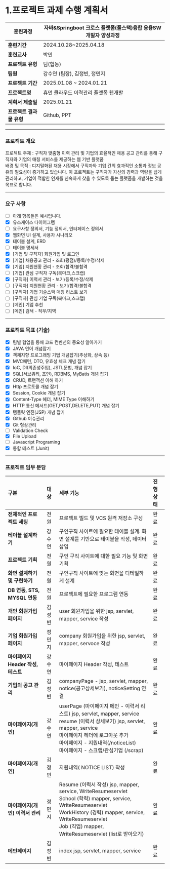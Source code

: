 # 1.프로젝트 과제 수행 계획서

| **훈련과정** | 자바&Springboot 크로스 플랫폼(풀스택)융합 응용SW개발자 양성과정 |
| --- | --- |
| **훈련기간** | 2024.10.28~2025.04.18 |
| **훈련교사** | 박민 |
| **프로젝트 유형** | 팀(협동) |
| **팀원** | 강수연 (팀장), 김정빈, 정민지|
| **프로젝트 기간** | 2025.01.08 ~ 2024.01.21 |
| **프로젝트명** | 휴먼 클라우드 이력관리 플랫폼 웹개발 |
| **계획서 제출일** | 2025.01.21 |
| **프로젝트 결과물 유형** | Github, PPT |

---

###  프로젝트 개요
프로젝트 주제 : 구직자 맞춤형 이력 관리 및 기업의 효율적인 채용 공고 관리를 통해 구직자와 기업의 매칭 서비스를 제공하는 웹 기반 플랫폼 <br>
배경 및 목적 : 디지털화된 채용 시장에서 구직자와 기업 간의 효과적인 소통과 정보 공유의 필요성이 증가하고 있습니다. 이 프로젝트는 구직자가 자신의 경력과 역량을 쉽게 관리하고, 기업이 적합한 인재를 신속하게 찾을 수 있도록 돕는 플랫폼을 개발하는 것을 목표로 합니다.

---

### 요구 사항

- [ ]  아래 항목들은 예시입니다.
- [x]  유스케이스 다이어그램
- [ ]  요구사항 정의서, 기능 정의서, 인터페이스 정의서
- [x]  웹화면 UI 설계, 사용자 시나리오
- [x]  테이블 설계, ERD
- [ ]  테이블 명세서
- [x]  [기업 및 구직자] 회원가입 및 로그인
- [x]  [기업] 채용공고 관리 - 조회(평점)/등록/수정/삭제
- [x]  [기업] 지원현황 관리 - 조회/합격/불합격
- [ ]  [기업] 관심 구직자 구독(북마크,스크랩)
- [x]  [구직자] 이력서 관리 - 보기/등록/수정/삭제
- [ ]  [구직자] 지원현황 관리 - 보기/합격/불합격
- [ ]  [구직자] 기업 기술스택 매칭 리스트 보기
- [ ]  [구직자] 관심 기업 구독(북마크,스크랩)
- [ ]  [메인] 기업 추천
- [ ]  [메인] 검색 - 직무/지역

---

### 프로젝트 목표 (기술)

- [x]  팀별 협업을 통해 코드 컨벤션의 중요성 알아가기
- [x]  JAVA 언어 개념잡기
- [x]  객체지향 프로그래밍 기법 개념잡기(추상화, 상속 등)
- [x]  MVC패턴, DTO, 유효성 체크 개념 잡기
- [x]  IoC, DI(의존성주입), JSTL문법, 개념 잡기
- [x]  SQL(서브쿼리, 조인), RDBMS, MyBatis 개념 잡기
- [x]  CRUD, 트랜잭션 이해 하기
- [x]  Http 프로토콜 개념 잡기
- [x]  Session, Cookie 개념 잡기
- [x]  Content-Type 헤더, MIME Type 이해하기
- [x]  HTTP 통신 메서드(GET,POST,DELETE,PUT) 개념 잡기
- [x]  템플릿 엔진(JSP) 개념 잡기
- [x]  Github 이슈관리
- [x]  Git 형상관리
- [ ]  Validation Check
- [x]  File Upload
- [ ]  Javascript Programing
- [x]  통합 테스트 (Junit)

---

### 프로젝트 임무 분담
| **구분**                               | **대상** | **세부 기능**                                                                                                                                                                                                                    | **진행 상태** |
|:-------------------------------------- |:-------- |:-------------------------------------------------------------------------------------------------------------------------------------------------------------------------------------------------------------------------------- |:------------- |                                                      
| **전체적인 프로젝트 세팅**             | 전원     | 프로젝트 빌드 및 VCS 원격 저장소 구성                                                                                                                                                                                            | 완료          |
| **테이블 설계하기**                    | 강수연     | 구인구직 사이트에 필요한 테이블 설계. 화면 설계를 기반으로 테이블을 작성, 데이터 삽입                                                                                                                                                        | 완료          |
| **프로젝트 기획**                      | 전원     | 구인 구직 사이트에 대한 필요 기능 및 화면 기획                                                                                                                                                                                   | 완료          |
| **화면 설계하기 및 구현하기**           | 전원     | 구인구직 사이트에 맞는 화면을 디테일하게 설계                                                                                                                                                       | 완료          |
| **DB 연동, STS, MYSQL 연동**            | 전원   | 프로젝트에 필요한 프로그램 연동                                                                                                   | 완료        |
| **개인 회원가입 페이지**                   | 김정빈   | user 회원가입을 위한 jsp, servlet, mapper, service 작성   | 완료       |
| **기업 회원가입 페이지**      | 정민지   | company 회원가입을 위한 jsp, servlet, mapper, servoce 작성 | 완료       |
| **마이페이지 Header 작성, 테스트** | 강수연   | 마이페이지 Header 작성, 테스트  | 완료       |
| **기업의 공고 관리**                   | 김정빈   | companyPage - jsp, servlet, mapper, notice(공고상세보기), noticeSetting 연결| 완료       |
| **마이페이지(개인)**          | 강수연   | userPage (마이페이지 메인 - 이력서 리스트) jsp, servlet, mapper, service <br>resume (이력서 상세보기) jsp, servlet, mapper, service<br>마이페이지 헤더에 로그아웃 추가<br>마이페이지 - 지원내역(/noticeList) <br>마이페이지 - 스크랩/관심기업 (/scrap)| 완료       |
| **마이페이지(개인)**  | 김정빈   | 지원내역( NOTICE LIST) 작성| 완료     |
| **마이페이지(개인) 이력서 관리**                   | 정민지     | Resume (이력서 작성) jsp, mapper, service, WriteResumeservlet<br>School (학력) mapper, service, WriteResumeservlet<br>WorkHistory (경력) mapper, service, WriteResumeservlet<br>Job (직업) mapper, WriteResumeservlet (list로 받아오기)   | 완료       |
| **메인페이지**                    | 김정빈    | index jsp, servlet, mapper, service | 완료       |
